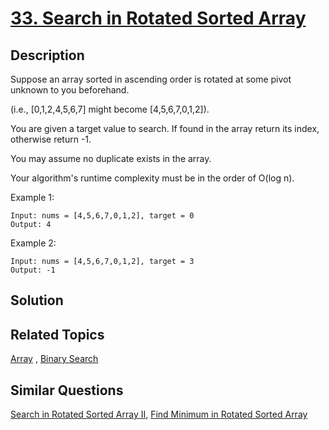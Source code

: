 # [33. Search in Rotated Sorted Array](https://leetcode.com/problems/search-in-rotated-sorted-array)

## Description

Suppose an array sorted in ascending order is rotated at some pivot unknown to you beforehand.

(i.e., [0,1,2,4,5,6,7] might become [4,5,6,7,0,1,2]).

You are given a target value to search. If found in the array return its index, otherwise return -1.

You may assume no duplicate exists in the array.

Your algorithm's runtime complexity must be in the order of O(log n).

Example 1:

```
Input: nums = [4,5,6,7,0,1,2], target = 0
Output: 4
```

Example 2:

```
Input: nums = [4,5,6,7,0,1,2], target = 3
Output: -1
```

## Solution



## Related Topics

[Array](https://leetcode.com/tag/array/) , [Binary Search](https://leetcode.com/tag/binary-search/) 

## Similar Questions

[Search in Rotated Sorted Array II](https://leetcode.com/problems/search-in-rotated-sorted-array-ii/), [Find Minimum in Rotated Sorted Array](https://leetcode.com/problems/find-minimum-in-rotated-sorted-array/)
